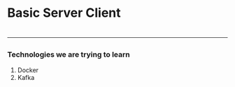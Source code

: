 <h1> Basic Server Client<h1>
<hr/>

<h3> Technologies we are trying to learn </h3>
<ol>
    <li>Docker</li>
    <li>Kafka</li>
</ol>

